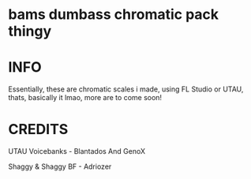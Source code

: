 # bams dumbass chromatic pack thingy

 
 # INFO
   Essentially, these are chromatic scales i made, using FL Studio or UTAU, thats, basically it lmao, more are to come soon!

# CREDITS
 UTAU Voicebanks - Blantados And GenoX
 
 
 Shaggy & Shaggy BF - Adriozer
